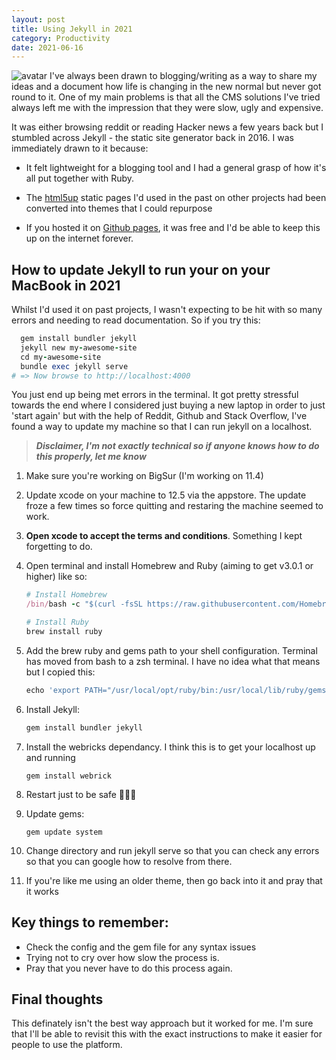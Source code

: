 ```yaml
---
layout: post
title: Using Jekyll in 2021
category: Productivity
date: 2021-06-16
---
```


![avatar](/images/avatar.jpg) I've always been drawn to blogging/writing as a way to share my ideas and a document how life is changing in the new normal but never got round to it. One of my main problems is that all the CMS solutions I've tried always left me with the impression that they were slow, ugly and expensive.

It was either browsing reddit or reading Hacker news a few years back but I stumbled across Jekyll - the static site generator back in 2016. I was immediately drawn to it because:

* It felt lightweight for a blogging tool and I had a general grasp of how it's all put together with Ruby.

* The [html5up](https://html5up.net/) static pages I'd used in the past on other projects had been converted into themes that I could repurpose

* If you hosted it on [Github pages](https://pages.github.com/), it was free and I'd be able to keep this up on the internet forever.

## How to update Jekyll to run your on your MacBook in 2021

Whilst I'd used it on past projects, I wasn't expecting to be hit with so many errors and needing to read documentation. So if you try this:

``` ruby
  gem install bundler jekyll
  jekyll new my-awesome-site
  cd my-awesome-site
  bundle exec jekyll serve
# => Now browse to http://localhost:4000
```

You just end up being met errors in the terminal. It got pretty stressful towards the end where I considered just buying a new laptop in order to just 'start again' but with the help of Reddit, Github and Stack Overflow, I've found a way to update my machine so that I can run jekyll on a localhost.

>  ***Disclaimer, I'm not exactly technical so if anyone knows how to do this properly, let me know***

1. Make sure you're working on BigSur (I'm working on 11.4)

2. Update xcode on your machine to 12.5 via the appstore. The update froze a few times so force quitting and restaring the machine seemed to work.

3. **Open xcode to accept the terms and conditions**. Something I kept forgetting to do.

4. Open terminal and install Homebrew and Ruby (aiming to get v3.0.1 or higher) like so:

   ```ruby
   # Install Homebrew
   /bin/bash -c "$(curl -fsSL https://raw.githubusercontent.com/Homebrew/install/HEAD/install.sh)"
   
   # Install Ruby
   brew install ruby
   ```

5. Add the brew ruby and gems path to your shell configuration. Terminal has moved from bash to a zsh terminal. I have no idea what that means but I copied this:

   ```ruby
   echo 'export PATH="/usr/local/opt/ruby/bin:/usr/local/lib/ruby/gems/3.0.0/bin:$PATH"' >> ~/.zshrc
   ```

6. Install Jekyll:

   ```ruby
   gem install bundler jekyll
   ```

7. Install the webricks dependancy. I think this is to get your localhost up and running

   ``` 
   gem install webrick
   ```

8. Restart just to be safe 🤷🏽‍♂️

9. Update gems:

   ```
   gem update system
   ```

8. Change directory and run jekyll serve so that you can check any errors so that you can google how to resolve from there.
9. If you're like me using an older theme, then go back into it and pray that it works

## Key things to remember:

- Check the config and the gem file for any syntax issues
- Trying not to cry over how slow the process is.
- Pray that you never have to do this process again.

## Final thoughts

This definately isn't the best way approach but it worked for me. I'm sure that I'll be able to revisit this with the exact instructions to make it easier for people to use the platform.